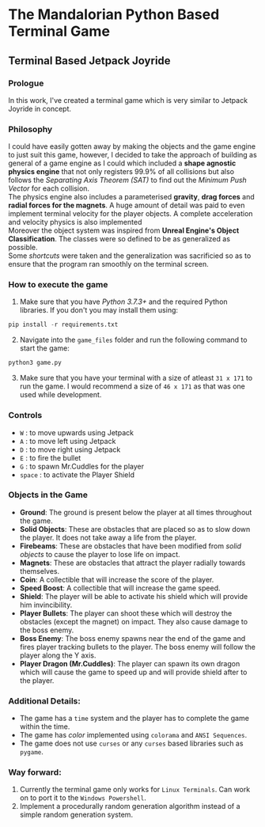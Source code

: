 # The Mandalorian Python Based Terminal Game
## Terminal Based Jetpack Joyride 

### Prologue
In this work, I've created a terminal game which is very similar to Jetpack Joyride in concept. 

### Philosophy
I could have easily gotten away by making the objects and the game engine to just suit this game, however, I decided to take the approach of building as general of a game engine as I could which included a **shape agnostic physics engine** that not only registers 99.9% of all collisions but also follows the *Separating Axis Theorem (SAT)* to find out the *Minimum Push Vector* for each collision. <br>
The physics engine also includes a parameterised **gravity**, **drag forces** and **radial forces for the magnets**. A huge amount of detail was paid to even implement terminal velocity for the player objects. A complete acceleration and velocity physics is also implemented<br> 
Moreover the object system was inspired from **Unreal Engine's Object Classification**. The classes were so defined to be as generalized as possible. <br>
Some *shortcuts* were taken and the generalization was sacrificied so as to ensure that the program ran smoothly on the terminal screen.  

### How to execute the game
1. Make sure that you have *Python 3.7.3+* and the required Python libraries. If you don't you may install them using:
```Python 
pip install -r requirements.txt
```
2. Navigate into the `game_files` folder and run the following command to start the game: 
```Python
python3 game.py
```
3. Make sure that you have your terminal with a size of atleast `31 x 171` to run the game. I would recommend a size of `46 x 171` as that was one used while development.

### Controls
* `W` : to move upwards using Jetpack
* `A` : to move left using Jetpack
* `D` : to move right using Jetpack
* `E` : to fire the bullet
* `G` : to spawn Mr.Cuddles for the player
* `space` : to activate the Player Shield


### Objects in the Game
* **Ground**: The ground is present below the player at all times throughout the game.
* **Solid Objects**: These are obstacles that are placed so as to slow down the player. It does not take away a life from the player. 
* **Firebeams**: These are obstacles that have been modified from *solid objects* to cause the player to lose life on impact.
* **Magnets**: These are obstacles that attract the player radially towards themselves. 
* **Coin**: A collectible that will increase the score of the player.
* **Speed Boost**: A collectible that will increase the game speed. 
* **Shield**: The player will be able to activate his shield which will provide him invincibility.
* **Player Bullets**: The player can shoot these which will destroy the obstacles (except the magnet) on impact. They also cause damage to the boss enemy.
* **Boss Enemy**: The boss enemy spawns near the end of the game and fires player tracking bullets to the player. The boss enemy will follow the player along the Y axis.
* **Player Dragon (Mr.Cuddles)**: The player can spawn its own dragon which will cause the game to speed up and will provide shield after to the player.

### Additional Details:
* The game has a ```time``` system and the player has to complete the game within the time. 
* The game has *color* implemented using ```colorama``` and ```ANSI Sequences```. 
* The game does not use ```curses``` or any ```curses``` based libraries such as ```pygame```.


### Way forward:
1. Currently the terminal game only works for ```Linux Terminals```. Can work on to port it to the ```Windows Powershell```. 
2. Implement a procedurally random generation algorithm instead of a simple random generation system. 